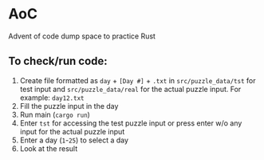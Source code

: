 # AoC
Advent of code dump space to practice Rust
## To check/run code:
1. Create file formatted as `day` + `[Day #]` + `.txt` in `src/puzzle_data/tst` for test input and `src/puzzle_data/real` for the actual puzzle input. For example: `day12.txt`
2. Fill the puzzle input in the day
3. Run main (`cargo run`)
4. Enter `tst` for accessing the test puzzle input or press enter w/o any input for the actual puzzle input
5. Enter a day (`1`-`25`) to select a day
6. Look at the result
